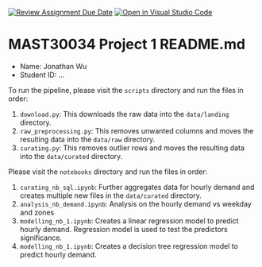 [![Review Assignment Due Date](https://classroom.github.com/assets/deadline-readme-button-24ddc0f5d75046c5622901739e7c5dd533143b0c8e959d652212380cedb1ea36.svg)](https://classroom.github.com/a/LOuMvgtV)
[![Open in Visual Studio Code](https://classroom.github.com/assets/open-in-vscode-718a45dd9cf7e7f842a935f5ebbe5719a5e09af4491e668f4dbf3b35d5cca122.svg)](https://classroom.github.com/online_ide?assignment_repo_id=11487060&assignment_repo_type=AssignmentRepo)
# MAST30034 Project 1 README.md
- Name: Jonathan Wu
- Student ID: ... 

To run the pipeline, please visit the `scripts` directory and run the files in order:
1. `download.py`: This downloads the raw data into the `data/landing` directory.
2. `raw_preprocessing.py`: This removes unwanted columns and moves the resulting data into the `data/raw` directory.
3. `curating.py`: This removes outlier rows and moves the resulting data into the `data/curated` directory.

Please visit the `notebooks` directory and run the files in order:
1. `curating_nb_sql.ipynb`: Further aggregates data for hourly demand and creates multiple new files in the `data/curated` directory.
2. `analysis_nb_demand.ipynb`: Analysis on the hourly demand vs weekday and zones 
3. `modelling_nb_1.ipynb`: Creates a linear regression model to predict hourly demand. Regression model is used to test the predictors significance.
4. `modelling_nb_1.ipynb`: Creates a decision tree regression model to predict hourly demand. 





